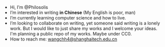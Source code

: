 - Hi, I’m @Philosolis
- I’m interested in writing **in Chinese** (My English is poor, man)
- I’m currently learning computer science and how to live.
- I’m looking to collaborate on writing, yet someone said writing is a lonely work. But I would like to just share my works and I welcome your ideas. I'm planning a public repo of my works. Maybe under CC0.
- How to reach me: wangchh4@shanghaitech.edu.cn
